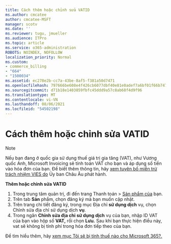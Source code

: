 ```yaml
---
title: Cách thêm hoặc chỉnh sửa VATID
ms.author: cmcatee
author: cmcatee-MSFT
manager: scotv
ms.date: ''
ms.reviewer: tugu, jmueller
ms.audience: ITPro
ms.topic: article
ms.service: o365-administration
ROBOTS: NOINDEX, NOFOLLOW
localization_priority: Normal
ms.custom:
- commerce_billing
- "664"
- "1500034"
ms.assetid: ec278e2b-cc7a-43be-8af5-f381a50d7471
ms.openlocfilehash: 797666be608e4f426cb6077dbf40e81e0adef7a6bf01f66b74722274a01c42c7
ms.sourcegitcommit: d71b18e1403859fbfc45ddd9a57c8ab68f4d9f96
ms.translationtype: MT
ms.contentlocale: vi-VN
ms.lasthandoff: 08/06/2021
ms.locfileid: "54502198"
---
```

# <a name="how-to-add-or-edit-a-vatid"></a>Cách thêm hoặc chỉnh sửa VATID

> [!NOTE]
> Nếu bạn đang ở quốc gia sử dụng thuế giá trị gia tăng (VAT), như Vương quốc Anh, Microsoft Invoicing sẽ tính toán VAT cho bạn và áp dụng số tiền vào hóa đơn của bạn. Để biết thêm thông tin, hãy [xem tuyên bố miễn trừ trách nhiệm VIES do](https://go.microsoft.com/fwlink/p/?LinkID=841741) Ủy ban Châu Âu phát hành.

**Thêm hoặc chỉnh sửa VATID**

1. Trong trung tâm quản  trị, đi đến trang Thanh toán \> [Sản phẩm của](https://go.microsoft.com/fwlink/p/?linkid=842054) bạn.
2. Trên tab **Sản** phẩm, chọn đăng ký mà bạn muốn cập nhật.
3. Trên trang chi tiết đăng ký, trong mục Địa chỉ **sử dụng dịch** vụ, chọn Chỉnh sửa địa chỉ sử dụng dịch **vụ**.
4. Trong ngăn **Chỉnh sửa địa chỉ sử dụng dịch** vụ của bạn, nhập ID VAT của bạn vào hộp số **VAT,** rồi chọn **Lưu.** Sau khi bạn thực hiện điều này, vat sẽ không bị tính phí trong hóa đơn tiếp theo của bạn.

Để tìm hiểu thêm, hãy [xem mục Tôi sẽ bị tính thuế nào cho Microsoft 365?.](/microsoft-365/commerce/billing-and-payments/tax-information#what-tax-will-i-be-charged)